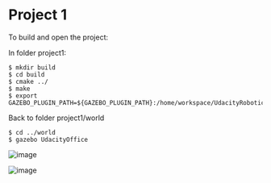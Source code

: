 # Project 1
To build and open the project: 

In folder project1:
```
$ mkdir build
$ cd build
$ cmake ../
$ make
$ export GAZEBO_PLUGIN_PATH=${GAZEBO_PLUGIN_PATH}:/home/workspace/UdacityRobotic/project1/build/
```

Back to folder project1/world
```
$ cd ../world
$ gazebo UdacityOffice
```
![image](https://user-images.githubusercontent.com/19479517/211058528-cf0107c0-ba3c-4308-9b96-23c29293da22.png)

![image](https://user-images.githubusercontent.com/19479517/211060758-d53a5a80-2fef-4e75-b11d-a434efd58dba.png)

